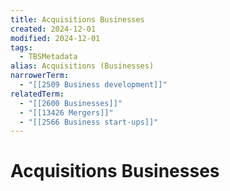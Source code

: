 ```yaml
---
title: Acquisitions Businesses
created: 2024-12-01
modified: 2024-12-01
tags:
  - TBSMetadata
alias: Acquisitions (Businesses)
narrowerTerm:
  - "[[2509 Business development]]"
relatedTerm:
  - "[[2600 Businesses]]"
  - "[[13426 Mergers]]"
  - "[[2566 Business start-ups]]"
---
```

# Acquisitions Businesses
